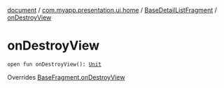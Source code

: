 [document](../../index.md) / [com.myapp.presentation.ui.home](../index.md) / [BaseDetailListFragment](index.md) / [onDestroyView](./on-destroy-view.md)

# onDestroyView

`open fun onDestroyView(): `[`Unit`](https://kotlinlang.org/api/latest/jvm/stdlib/kotlin/-unit/index.html)

Overrides [BaseFragment.onDestroyView](../../com.myapp.presentation.utils/-base-fragment/on-destroy-view.md)

